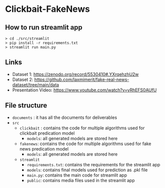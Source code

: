 # Clickbait-FakeNews

## How to run streamlit app
```
> cd ./src/streamlit
> pip install -r requirements.txt
> streamlit run main.py
```

## Links
+ Dataset 1: https://zenodo.org/record/5530410#.YXrqehzhU2w
+ Dataset 2: https://github.com/laxmimerit/fake-real-news-dataset/tree/main/data
+ Presentation Video:  https://www.youtube.com/watch?v=yRhEFS0AUfU 

## File structure
+ `documents` : it has all the documents for deliverables 
+ `src`
    + `clickbait` : contains the code for multiple algorithms used for clickbait predication model
        + `models`: all generated models are stored here
    + `fakenews`: contains the code for multiple algorithms used for fake news predication model
        + `models`: all generated models are stored here
    + `streamlit`
        + `requirements.txt`: contains the requirements for the streamlit app
        + `models`: contains final models used for prediction as .pkl file
        + `main.py`: contains the main code for streamlit app
        + `public`: contains media files used in the streamlit app
